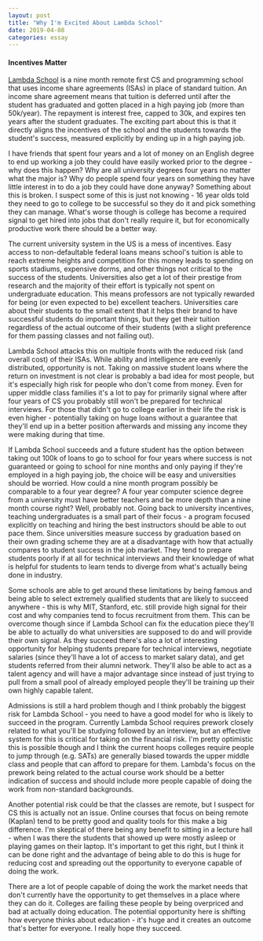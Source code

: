 ```yaml
---
layout: post
title: "Why I'm Excited About Lambda School"
date: 2019-04-08
categories: essay
---
```


#### Incentives Matter

[Lambda School][lambda-school] is a nine month remote first CS and programming school that uses income share agreements (ISAs) in place of standard tuition. An income share agreement means that tuition is deferred until after the student has graduated and gotten placed in a high paying job (more than 50k/year). The repayment is interest free, capped to 30k, and expires ten years after the student graduates. The exciting part about this is that it directly aligns the incentives of the school and the students towards the student's success, measured explicitly by ending up in a high paying job.

I have friends that spent four years and a lot of money on an English degree to end up working a job they could have easily worked prior to the degree - why does this happen? Why are all university degrees four years no matter what the major is? Why do people spend four years on something they have little interest in to do a job they could have done anyway?  Something about this is broken. I suspect some of this is just not knowing - 16 year olds told they need to go to college to be successful so they do it and pick something they can manage. What's worse though is college has become a required signal to get hired into jobs that don't really require it, but for economically productive work there should be a better way.

The current university system in the US is a mess of incentives. Easy access to non-defaultable federal loans means school's tuition is able to reach extreme heights and competition for this money leads to spending on sports stadiums, expensive dorms, and other things not critical to the success of the students.  Universities also get a lot of their prestige from research and the majority of their effort is typically not spent on undergraduate education. This means professors are not typically rewarded for being (or even expected to be) excellent teachers. Universities care about their students to the small extent that it helps their brand to have successful students do important things, but they get their tuition regardless of the actual outcome of their students (with a slight preference for them passing classes and not failing out).

Lambda School attacks this on multiple fronts with the reduced risk (and overall cost) of their ISAs. While ability and intelligence are evenly distributed, opportunity is not. Taking on massive student loans where the return on investment is not clear is probably a bad idea for most people, but it's especially high risk for people who don't come from money. Even for upper middle class families it's a lot to pay for primarily signal where after four years of CS you probably still won't be prepared for technical interviews. For those that didn't go to college earlier in their life the risk is even higher - potentially taking on huge loans without a guarantee that they'll end up in a better position afterwards and missing any income they were making during that time.

If Lambda School succeeds and a future student has the option between taking out 100k of loans to go to school for four years where success is not guaranteed or going to school for nine months and only paying if they're employed in a high paying job, the choice will be easy and universities should be worried. How could a nine month program possibly be comparable to a four year degree? A four year computer science degree from a university must have better teachers and be more depth than a nine month course right? Well, probably not. Going back to university incentives, teaching undergraduates is a small part of their focus - a program focused explicitly on teaching and hiring the best instructors should be able to out pace them. Since universities measure success by graduation based on their own grading scheme they are at a disadvantage with how that actually compares to student success in the job market. They tend to prepare students poorly if at all for technical interviews and their knowledge of what is helpful for students to learn tends to diverge from what's actually being done in industry.

Some schools are able to get around these limitations by being famous and being able to select extremely qualified students that are likely to succeed anywhere - this is why MIT, Stanford, etc. still provide high signal for their cost and why companies tend to focus recruitment from them. This can be overcome though since if Lambda School can fix the education piece they'll be able to actually do what universities are supposed to do and will provide their own signal. As they succeed there's also a lot of interesting opportunity for helping students prepare for technical interviews, negotiate salaries (since they'll have a lot of access to market salary data), and get students referred from their alumni network.  They'll also be able to act as a talent agency and will have a major advantage since instead of just trying to pull from a small pool of already employed people they'll be training up their own highly capable talent.

Admissions is still a hard problem though and I think probably the biggest risk for Lambda School - you need to have a good model for who is likely to succeed in the program.  Currently Lambda School requires prework closely related to what you'll be studying followed by an interview, but an effective system for this is critical for taking on the financial risk. I'm pretty optimistic this is possible though and I think the current hoops colleges require people to jump through (e.g. SATs) are generally biased towards the upper middle class and people that can afford to prepare for them. Lambda's focus on the prework being related to the actual course work should be a better indication of success and should include more people capable of doing the work from non-standard backgrounds.

Another potential risk could be that the classes are remote, but I suspect for CS this is actually not an issue. Online courses that focus on being remote (Kaplan) tend to be pretty good and quality tools for this make a big difference. I'm skeptical of there being any benefit to sitting in a lecture hall - when I was there the students that showed up were mostly asleep or playing games on their laptop. It's important to get this right, but I think it can be done right and the advantage of being able to do this is huge for reducing cost and spreading out the opportunity to everyone capable of doing the work.

There are a lot of people capable of doing the work the market needs that don't currently have the opportunity to get themselves in a place where they can do it.  Colleges are failing these people by being overpriced and bad at actually doing education. The potential opportunity here is shifting how everyone thinks about education - it's huge and it creates an outcome that's better for everyone. I really hope they succeed.

[lambda-school]: https://lambdaschool.com/
